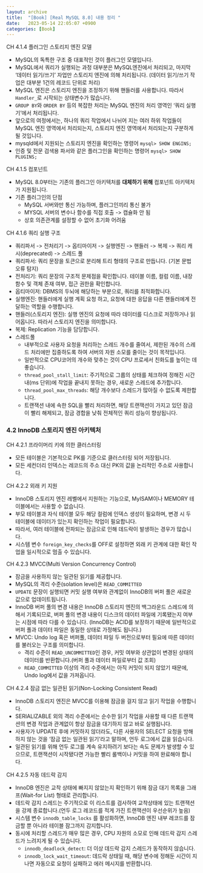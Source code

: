 ```yaml
---
layout: archive
title:  "[Book] [Real MySQL 8.0] 내용 정리 "
date:   2023-05-14 22:05:07 +0900
categories: [Book]
---
```


CH 4.1.4 플러그인 스토리지 엔진 모델
- MySQL의 독특한 구조 중 대표적인 것이 플러그인 모델입니다.
- MySQL에서 쿼리가 실행되는 과정 대부분은 MySQL엔진에서 처리되고, 마지막 ‘데이터 읽기/쓰기’ 자업만 스토리지 엔진에 의해 처리됩니다.
(데이터 읽기/쓰기 작업은 대부분 1건의 레코드 단위로 처리)
- MySQL 엔진은 스토리지 엔진을 조정하기 위해 핸들러를 사용합니다. 따라서 `Handler_`로 시작되는 상태변수가 많습니다.
- `GROUP BY`와 `ORDER BY` 등의 복잡한 처리는 MySQL 엔진의 처리 영역인 ‘쿼리 실행기’에서 처리됩니다.
- 앞으로의 여정에서는, 하나의 쿼리 작업에서 나뉘어 지는 여러 하위 작업들이 MySQL 엔진 영역에서 처리되는지, 스토리지 엔진 영역에서 처리되는지 구분하게 될 것입니다.
- mysqld에서 지원되는 스토리지 엔진을 확인하는 명령어
`mysql> SHOW ENGINS;`
- 인증 및 전문 검색용 파서와 같은 플러그인을 확인하는 명령어
`mysql> SHOW PLUGINS;`

CH 4.1.5 컴포넌트
- MySQL 8.0부터는 기존의 플러그인 아키텍처를 **대체하기 위해** 컴포넌트 아키텍처가 지원됩니다. 
- 기존 플러그인의 단점
	- MySQL 서버와만 통신 가능하며, 플러그인끼리 통신 불가
	- MYSQL 서버의 변수나 함수를 직접 호출 -> 캡슐화 안 됨
	- 상호 의존관계를 설정할 수 없어 초기화 어려움

CH 4.1.6 쿼리 실행 구조
- 쿼리파서 -> 전처리기 -> 옵티마이저 -> 실행엔진 -> 핸들러 -> 복제 -> 쿼리 캐시(deprecated) -> 스레드 풀
- 쿼리파서: 쿼리 문장을 토큰으로 분리해 트리 형태의 구조로 만듭니다. (기본 문법 오류 탐지)
- 전처리기: 쿼리 문장의 구조적 문제점을 확인합니다. 테이블 이름, 컬럼 이름, 내장함수 및 객체 존재 여부, 접근 권한을 확인합니다.
- 옵티마이저: DBMS의 두뇌에 해당하는 부분으로, 쿼리를 최적화합니다.
- 실행엔진: 핸들러에게 실행 계획 요청 하고, 요청에 대한 응답을 다른 핸들러에게 전달하는 역할을 수행합니다.
- 핸들러(스토리지 엔진): 실행 엔진의 요청에 따라 데이터를 디스크로 저장하거나 읽어옵니다. 따라서 스토리지 엔진을 의미합니다.
- 복제: Replication 기능을 담당합니다.
- 스레드풀
	- 내부적으로 사용자 요청을 처리하는 스레드 개수를 줄여서, 제한된 개수의 스레드 처리에만 집중하도록 하여 서버의 자원 소모를 줄이는 것이 목적입니다.
	- 일반적으로 CPU코어의 개수와 맞추는 것이  CPU 프로세서 친화도를 높이는 데 좋습니다.
	- `thread_pool_stall_limit`: 주기적으로 그룹의 상태를 체크하여 정해진 시간 내(ms 단위)에 작업을 끝내지 못하는 경우, 새로운 스레드에 추가합니다.
	-  `thread_pool_max_threads`: 해당 개수보다 스레드가 많아질 수 없도록 제한합니다.
	- 트랜잭션 내에 속한 SQL을 빨리 처리하면, 해당 트랜잭션이 가지고 있던 잠금이 빨리 해제되고, 잠금 경합을 낮춰 전체적인 쿼리 성능이 향상됩니다.


### 4.2 InnoDB 스토리지 엔진 아키텍처
CH 4.2.1 프라이머리 키에 의한 클러스터링
- 모든 테이블은 기본적으로 PK를 기준으로 클러스터링 되어 저장됩니다.
- 모든 세컨더리 인덱스는 레코드의 주소 대신 PK의 값을 논리적인 주소로 사용합니다.

CH 4.2.2 외래 키 지원
- InnoDB 스토리지 엔진 레벨에서 지원하는 기능으로, MyISAM이나 MEMORY 테이블에서는 사용할 수 없습니다.
- 부모 테이블과 자식 테이블 모두 해당 컬럼에 인덱스 생성이 필요하며, 변경 시 두 테이블에 데이터가 있는지 확인하는 작업이 필요합니다.
- 따라서, 여러 테이블에 전파되는 잠금으로 인해 데드락이 발생하는 경우가 많습니다.
- 시스템 변수  `foreign_key_checks`를 OFF로 설정하면 외래 키 관계에 대한 확인 작업을 일시적으로 멈출 수 있습니다.

CH 4.2.3 MVCC(Multi Version Concurrency Control)
- 잠금을 사용하지 않는 일관된 읽기를 제공합니다.
- MySQL의 격리 수준(solation level)은 `READ_COMMITTED`
- `UPDATE` 문장이 실행되면 커밋 실행 여부와 관계없이 InnoDB의 버퍼 풀은 새로운 값으로 업데이트됩니다.
- InnoDB 버퍼 풀의 변경 내용은 InnoDB 스토리지 엔진의 백그라운드 스레드에 의해서 기록되므로, 버퍼 풀의 변경 내용이 디스크의 데이터 파일에 기록됐는지 여부는 시점에 따라 다를 수 있습니다. 
(InnoDB는 ACID를 보장하기 때문에 일반적으로 버퍼 풀과 데이터 파일은 동일한 상태로 가정해도 됩니다.)
- MVCC: Undo log 혹은 버퍼풀, 데이터 파일 두 버전으로부터 필요에 따른 데이터를 불러오는 구조를 의미합니다. 
	- 격리 수준이 `READ_UNCOMMITTED`인 경우, 커밋 여부와 상관없이 변경된 상태의 데이터를 반환합니다.(버퍼 풀과 데이터 파일로부터 값 조회)
	- `READ_COMMITTED` 이상의 격리 수준에서는 아직 커밋이 되지 않았기 때문에, Undo log에서 값을 가져옵니다.

CH 4.2.4 잠금 없는 일관된 읽기(Non-Locking Consistent Read)
- InnoDB 스토리지 엔진은 MVCC를 이용해 잠금을 걸지 않고 읽기 작업을 수행합니다. 
- SERIALIZABLE 외의 격리 수준에서는 순수한 읽기 작업을 사용할 때 다른 트랜잭션의 변경 작업과 관계없이 항상 잠금을 대기하지 않고 바로 실행됩니다.
- 사용자가 UPDATE 후에 커밋하지 않더라도, 다른 사용자의 SELECT 요청을 방해하지 않는 것을 ‘잠금 없는 일관된 읽기’라고 말하며, 언두 로그에서 값을 읽습니다.
-  일관된 읽기를 위해 언두 로그를 계속 유지하려기 보다는 속도 문제가 발생할 수 있으므로, 트랜잭션이 시작됐다면 가능한 빨리 롤백이나 커밋을 하여 완료해야 합니다.

CH 4.2.5 자동 데드락 감지
- InnoDB 엔진은 교착 상태에 빠지지 않았는지 확인하기 위해 잠금 대기 목록을 그래프(Wait-for List) 형태로 관리합니다.
- 데드락 감지 스레드는 주기적으로 이 리스트를 검사하여 교착상태에 있는 트랜잭션을 강제 종료합니다.(언두 로그 레코드를 적게 가진 트랜잭션이 우선순위가 높음)
- 시스템 변수 `innodb_table_locks` 를 활성화하면, InnoDB 엔진 내부 레코드를 잠금할 뿐 아니라 테이블 잠그까지 감지합니다.
- 동시에 처리할 스레드가 매우 많은 경우, CPU 자원의 소모로 인해 데드락 감지 스레드가 느려지게 될 수 있습니다. 
	- `innodb_deadlock_detect`: 더 이상 데드락 감지 스레드가 동작하지 않습니다. 
	- `innodb_lock_wait_timeout`: 데드락 상태일 때, 해당 변수에 정해둔 시간이 지나면 자동으로 요청이 실패하고 에러 메시지를 반환합니다.

